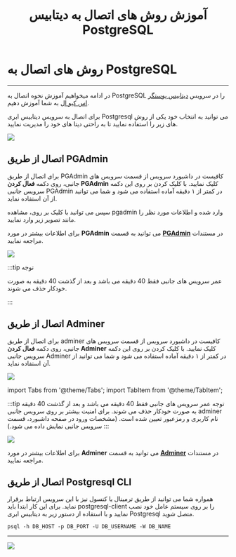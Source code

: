 ﻿---
title: "آموزش روش های اتصال به دیتابیس PostgreSQL"
sidebar_label: "روش های اتصال"
description: "در ادامه میخواهیم آموزش نحوه اتصال به PostgreSQL در سرویس ابری پوستگر اس کیو ال را به شما آموزش دهیم."
---

# روش های اتصال به PostgreSQL
---

در ادامه میخواهیم آموزش نحوه اتصال به PostgreSQL را در سرویس [دیتابیس پوستگر اس کیو ال](https://chabokan.net/services/postgresql/) به شما آموزش دهیم.

برای اتصال به سرویس دیتابیس ابری Postgresql می توانید به انتخاب خود یکی از روش های زیر را استفاده نمایید تا به راحتی دیتا های خود را مدیریت نمایید.

![](https://s1.chabokan.net/docs/images/posgresql_conect-01.jpg)

## اتصال از طریق **PGAdmin**

برای اتصال از طریق PGAdmin کافیست در داشبورد سرویس از قسمت سرویس های جانبی، روی دکمه **فعال کردن PGAdmin** کلیک نمایید. با کلیک کردن بر روی این دکمه سرویس جانبی PGAdmin در کمتر از ۱ دقیقه آماده استفاده می شود و شما می توانید از آن استفاده نماید.

سپس می توانید با کلیک بر روی، مشاهده pgadmin وارد شده و اطلاعات مورد نظر را مانند تصویر زیر وارد نمایید.

برای اطلاعات بیشتر در مورد  **PGAdmin**  می توانید به قسمت  **[PGAdmin](https://docs.chabokan.net/ready-application/pgadmin/)**  در مستندات مراجعه نمایید.

![](https://s1.chabokan.net/docs/images/pgadmin_login_connect_2-edited-scaled-1.png)

:::tip توجه

عمر سرویس های جانبی فقط 40 دقیقه می باشد و بعد از گذشت 40 دقیقه به صورت خودکار حذف می شوند.

:::

## اتصال از طریق Adminer

برای اتصال از طریق adminer کافیست در داشبورد سرویس از قسمت سرویس های جانبی، روی دکمه **فعال کردن Adminer** کلیک نمایید. با کلیک کردن بر روی این دکمه سرویس جانبی Adminer در کمتر از ۱ دقیقه آماده استفاده می شود و شما می توانید از آن استفاده نماید.

![](https://s1.chabokan.net/docs/images/adminer_001-1.jpg)

import Tabs from '@theme/Tabs';
import TabItem from '@theme/TabItem';

:::tip توجه
<Tabs>
  <TabItem value="عمر سرویس" label="عمر سرویس">عمر سرویس های جانبی فقط 40 دقیقه می باشد و بعد از گذشت 40 دقیقه به صورت خودکار حذف می شوند.</TabItem>
  <TabItem value="امنیت سرویس" label="امنیت سرویس">برای امنیت بیشتر بر روی سرویس جانبی adminer نام کاربری و رمزعبور تعیین شده است. (مشخصات ورود در صفحه داشبورد، قسمت سرویس جانبی نمایش داده می شود.)</TabItem>
</Tabs>
:::

![](https://s1.chabokan.net/docs/images/my_sql_connect_5-edited.jpg)

برای اطلاعات بیشتر در مورد  **Adminer**  می توانید به قسمت  **[**Adminer**](https://docs.chabokan.net/ready-application/adminer/)**  در مستندات مراجعه نمایید.

## اتصال از طریق Postgresql CLI

همواره شما می توانید از طریق ترمینال یا کنسول نیز با این سرویس ارتباط برقرار نماید. برای این کار ابتدا باید postgresql-client را بر روی سیستم عامل خود نصب نمایید و با استفاده از دستور زیر به دیتابیس ابری Postgresql متصل شوید.

```shell
psql -h DB_HOST -p DB_PORT -U DB_USERNAME -W DB_NAME
```

---
<a href="https://hub.chabokan.net/fa/services/create/postgresql" ><img src="https://s1.chabokan.net/docs/images/postgresql-banner.png" /></a>